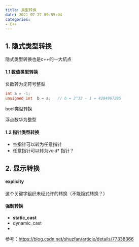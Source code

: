 ```yaml
---
title: 类型转换
date: 2021-07-27 09:59:04
categories:
- C++
---
```

## 1. 隐式类型转换

隐式类型转换也是c++的一大坑点

#### 1.1 数值类型转换

负数转为无符号整型

```c++
int a = -1;
unsigned int  b = a;   // b = 2^32 - 1 = 4294967295
```

 bool类型转换

浮点数华为整型

#### 1.2 指针类型转换

- 空指针可以转为任意指针
- 任意指针可以转为void* 指针？



## 2. 显示转换



#### explicity

这个关键字组织未经允许的转换（不能隐式转换？）

#### 强制转换

- **static_cast**
- dynamic_cast
- 



参考：https://blog.csdn.net/shuzfan/article/details/77338366